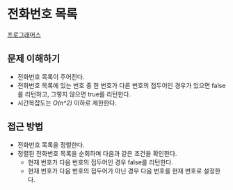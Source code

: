 # 전화번호 목록

[프로그래머스](https://programmers.co.kr/learn/courses/30/lessons/42577)

## 문제 이해하기

- 전화번호 목록이 주어진다.
- 전화번호 목록에 있는 번호 중 한 번호가 다른 번호의 접두어인 경우가 있으면 false를 리턴하고, 그렇지 않으면 true를 리턴한다.
- 시간복잡도는 _O(n^2)_ 이하로 제한한다.

## 접근 방법

- 전화번호 목록을 정렬한다.
- 정렬된 전화번호 목록을 순회하며 다음과 같은 조건을 확인한다.
  - 현재 번호가 다음 번호의 접두어인 경우 false를 리턴한다.
  - 현재 번호가 다음 번호의 접두어가 아닌 경우 다음 번호를 현재 번호로 설정한다.
